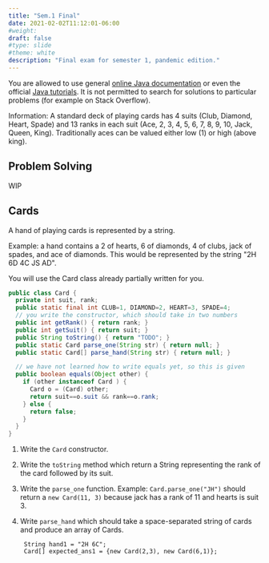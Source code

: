 ```yaml
---
title: "Sem.1 Final"
date: 2021-02-02T11:12:01-06:00
#weight: 
draft: false
#type: slide
#theme: white
description: "Final exam for semester 1, pandemic edition."
---
```


You are allowed to use general [online Java
documentation](https://docs.oracle.com/javase/8/docs/api/) or even the
official [Java tutorials](https://docs.oracle.com/javase/tutorial/).
It is not permitted to search for solutions to particular problems
(for example on Stack Overflow).

Information: A standard deck of playing cards has 4 suits (Club, Diamond, Heart,
Spade) and 13 ranks in each suit (Ace, 2, 3, 4, 5, 6, 7, 8, 9, 10, Jack,
Queen, King). Traditionally aces can be valued either low (1) or high
(above king). 

## Problem Solving

WIP

## Cards

A hand of playing cards is represented by a string. 

Example: a hand contains a 2 of hearts, 6 of diamonds, 4 of clubs,
jack of spades, and ace of diamonds. This would be represented by
the string "2H 6D 4C JS AD".

You will use the Card class already partially written for you.

```java
public class Card {
  private int suit, rank;
  public static final int CLUB=1, DIAMOND=2, HEART=3, SPADE=4;
  // you write the constructor, which should take in two numbers
  public int getRank() { return rank; }
  public int getSuit() { return suit; }
  public String toString() { return "TODO"; }
  public static Card parse_one(String str) { return null; }
  public static Card[] parse_hand(String str) { return null; }

  // we have not learned how to write equals yet, so this is given
  public boolean equals(Object other) {
    if (other instanceof Card ) {
      Card o = (Card) other; 
      return suit==o.suit && rank==o.rank;
    } else {
      return false;
    }
  }
}
```

1. Write the `Card` constructor.
2. Write the `toString` method which return a String representing the
   rank of the card followed by its suit.
3. Write the `parse_one` function. Example: `Card.parse_one("JH")`
    should return a `new Card(11, 3)` because jack has a rank of 11
    and hearts is suit 3.
4. Write `parse_hand` which should take a space-separated string of
   cards and produce an array of Cards.

        String hand1 = "2H 6C";
        Card[] expected_ans1 = {new Card(2,3), new Card(6,1)};

